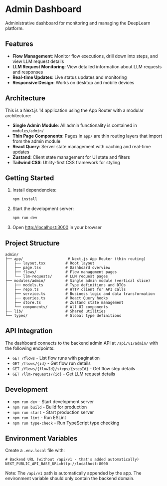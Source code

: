 # Admin Dashboard

Administrative dashboard for monitoring and managing the DeepLearn platform.

## Features

- **Flow Management**: Monitor flow executions, drill down into steps, and view LLM request details
- **LLM Request Monitoring**: View detailed information about LLM requests and responses
- **Real-time Updates**: Live status updates and monitoring
- **Responsive Design**: Works on desktop and mobile devices

## Architecture

This is a Next.js 14 application using the App Router with a modular architecture:

- **Single Admin Module**: All admin functionality is contained in `modules/admin/`
- **Thin Page Components**: Pages in `app/` are thin routing layers that import from the admin module
- **React Query**: Server state management with caching and real-time updates
- **Zustand**: Client state management for UI state and filters
- **Tailwind CSS**: Utility-first CSS framework for styling

## Getting Started

1. Install dependencies:
   ```bash
   npm install
   ```

2. Start the development server:
   ```bash
   npm run dev
   ```

3. Open [http://localhost:3000](http://localhost:3000) in your browser

## Project Structure

```
admin/
├── app/                    # Next.js App Router (thin routing)
│   ├── layout.tsx         # Root layout
│   ├── page.tsx           # Dashboard overview
│   ├── flows/             # Flow management pages
│   └── llm-requests/      # LLM request pages
├── modules/admin/         # Single admin module (vertical slice)
│   ├── models.ts          # Type definitions and DTOs
│   ├── repo.ts            # HTTP client for API calls
│   ├── service.ts         # Business logic and data transformation
│   ├── queries.ts         # React Query hooks
│   ├── store.ts           # Zustand state management
│   └── components/        # All UI components
├── lib/                   # Shared utilities
└── types/                 # Global type definitions
```

## API Integration

The dashboard connects to the backend admin API at `/api/v1/admin/` with the following endpoints:

- `GET /flows` - List flow runs with pagination
- `GET /flows/{id}` - Get flow run details
- `GET /flows/{flowId}/steps/{stepId}` - Get flow step details
- `GET /llm-requests/{id}` - Get LLM request details

## Development

- `npm run dev` - Start development server
- `npm run build` - Build for production
- `npm run start` - Start production server
- `npm run lint` - Run ESLint
- `npm run type-check` - Run TypeScript type checking

## Environment Variables

Create a `.env.local` file with:

```
# Backend URL (without /api/v1 - that's added automatically)
NEXT_PUBLIC_API_BASE_URL=http://localhost:8000
```

Note: The `/api/v1` path is automatically appended by the app. The environment variable should only contain the backend domain.

